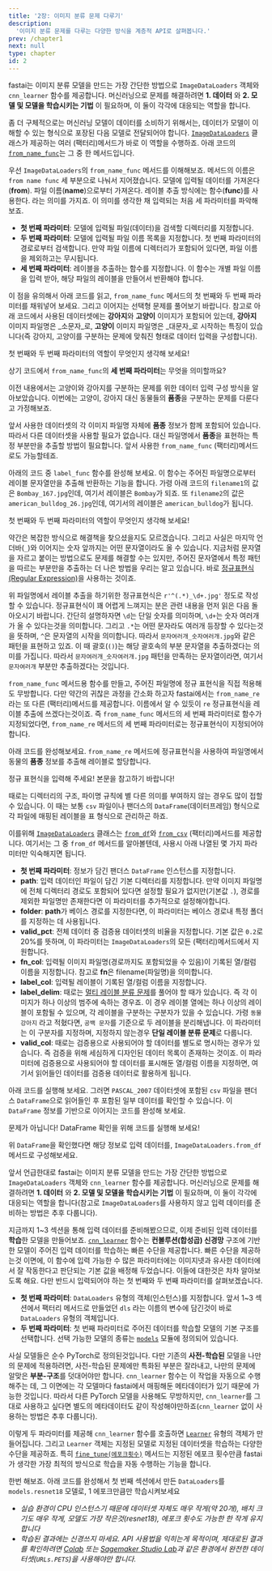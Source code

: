 ```yaml
---
title: '2장: 이미지 분류 문제 다루기'
description:
  '이미지 분류 문제를 다루는 다양한 방식을 계층적 API로 살펴봅니다.'
prev: /chapter1
next: null
type: chapter
id: 2
---
```


<exercise id="1" title="함수로 레이블 추출하여 입력 데이터를 준비하기">

fastai는 이미지 분류 모델을 만드는 가장 간단한 방법으로 `ImageDataLoaders` 객체와 `cnn_learner` 함수를 제공합니다. 머신러닝으로 문제를 해결하려면 **1. 데이터** 와 **2. 모델 및 모델을 학습시키는 기법** 이 필요하며, 이 둘이 각각에 대응되는 역할을 합니다.

좀 더 구체적으로는 머신러닝 모델이 데이터를 소비하기 위해서는, 데이터가 모델이 이해할 수 있는 형식으로 포장된 다음 모델로 전달되어야 합니다. [`ImageDataLoaders`](https://docs.fast.ai/vision.data.html#ImageDataLoaders) 클래스가 제공하는 여러 (팩터리)메서드가 바로 이 역할을 수행하죠. 아래 코드의 [`from_name_func`](https://docs.fast.ai/vision.data.html#ImageDataLoaders.from_name_func)는 그 중 한 메서드입니다. 

우선 `ImageDataLoaders`의 `from_name_func` 메서드를 이해해보죠. 메서드의 이름은 `from name func` 세 부분으로 나눠서 지어졌습니다. 모델에 입력될 데이터를 가져온다(**from**). 파일 이름(**name**)으로부터 가져온다. 레이블 추출 방식에는 함수(**func**)를 사용한다. 라는 의미를 가지죠. 이 의미를 생각한 채 입력되는 처음 세 파라미터를 파악해보죠.
- **첫 번째 파라미터**: 모델에 입력될 파일(데이터)을 검색할 디렉터리를 지정합니다.
- **두 번째 파라미터**: 모델에 입력될 파일 이름 목록을 지정합니다. 첫 번째 파라미터의 경로로부터 검색합니다. 만약 파일 이름에 디렉터리가 포함되어 있다면, 파일 이름을 제외하고는 무시됩니다.
- **세 번째 파라미터**: 레이블을 추출하는 함수를 지정합니다. 이 함수는 개별 파일 이름을 입력 받아, 해당 파일의 레이블을 만들어서 반환해야 합니다. 

이 점을 유의해서 아래 코드를 읽고, `from_name_func` 메서드의 첫 번째와 두 번째 파라미터를 채워넣어 보세요. 그리고 이어지는 선택형 문제를 풀어보기 바랍니다. 참고로 아래 코드에서 사용된 데이터셋에는 **강아지**와 **고양이** 이미지가 포함되어 있는데, **강아지** 이미지 파일명은 _소문자_로, **고양이** 이미지 파일명은 _대문자_로 시작하는 특징이 있습니다(즉 강아지, 고양이를 구분하는 문제에 맞춰진 형태로 데이터 입력을 구성합니다).

<codeblock id="02_01">
첫 번째와 두 번째 파라미터의 역할이 무엇인지 생각해 보세요!
</codeblock>

상기 코드에서 `from_name_func`의 **세 번째 파라미터**는 무엇을 의미할까요?

<choice>
<opt text="파일이름의 첫 번째 문자를 대문자로 변환하여 반환"></opt>
<opt text="파일이름의 첫 번째 문자가 대문자면 True, 그렇지 않으면 False를 반환" correct="true"></opt>
<opt text="파일이름 전체가 대문자면 True, 그렇지 않으면 False를 반환"></opt>
<opt text="파일이름의 첫 번째 문자가 대문자면 False, 그렇지 않으면 True를 반환"></opt>
</choice>

</exercise>

<exercise id="2" title="정규 표현식으로 레이블 추출하여 입력 데이터를 준비하기">

이전 내용에서는 고양이와 강아지를 구분하는 문제를 위한 데이터 입력 구성 방식을 알아보았습니다. 이번에는 고양이, 강아지 대신 동물들의 **품종**을 구분하는 문제를 다룬다고 가정해보죠. 

앞서 사용한 데이터셋의 각 이미지 파일명 자체에 **품종** 정보가 함께 포함되어 있습니다. 따라서 다른 데이터셋을 사용할 필요가 없습니다. 대신 파일명에서 **품종**을 표현하는 특정 부분만을 추출할 방법이 필요합니다. 앞서 사용한 `from_name_func` (팩터리)메서드로도 가능할테죠. 

아래의 코드 중 `label_func` 함수를 완성해 보세요. 이 함수는 주어진 파일명으로부터 레이블 문자열만을 추출해 반환하는 기능을 합니다. 가령 아래 코드의 `filename1`의 값은 `Bombay_167.jpg`인데, 여기서 레이블은 `Bombay`가 되죠. 또 `filename2`의 값은 `american_bulldog_26.jpg`인데, 여기서의 레이블은 `american_bulldog`가 됩니다.

<codeblock id="02_02">
첫 번째와 두 번째 파라미터의 역할이 무엇인지 생각해 보세요!
</codeblock>

약간은 복잡한 방식으로 해결책을 찾으셨을지도 모르겠습니다. 그리고 사실은 마지막 언더바(`_`)와 이어지는 숫자 앞까지는 어떤 문자열이라도 올 수 있습니다. 지금처럼 문자열을 자르고 붙이는 방법으로도 문제를 해결할 수는 있지만, 주어진 문자열에서 특정 패턴을 따르는 부분만을 추출하는 더 나은 방법을 우리는 알고 있습니다. 바로 [정규표현식(Regular Expression)](https://ko.wikipedia.org/wiki/%EC%A0%95%EA%B7%9C_%ED%91%9C%ED%98%84%EC%8B%9D)을 사용하는 것이죠.

위 파일명에서 레이블 추출을 하기위한 정규표현식은 `r'^(.*)_\d+.jpg'` 정도로 작성할 수 있습니다. 정규표현식이 꽤 어렵게 느껴지는 분은 관련 내용을 먼저 읽은 다음 돌아오시기 바랍니다. 간단히 설명하자면 `\d`는 단일 숫자를 의미하며, `\d+`는 숫자 여러개가 올 수 있다는것을 의미합니다. 그리고 `.*`는 어떤 문자라도 여러개 등장할 수 있다는것을 뜻하며, `^`은 문자열의 시작을 의미합니다. 따라서 `문자여러개_숫자여러개.jpg`와 같은 패턴을 표현하고 있죠. 이 때 괄호(`()`)는 해당 괄호속의 부분 문자열을 추출하겠다는 의미를 가집니다. 따라서 `문자여러개_숫자여러개.jpg` 패턴을 만족하는 문자열이라면, 여기서 `문자여러개` 부분만 추출하겠다는 것입니다. 

`from_name_func` 메서드용 함수를 만들고, 주어진 파일명에 정규 표현식을 직접 적용해도 무방합니다. 다만 약간의 귀찮은 과정을 간소화 하고자 fastai에서는 `from_name_re` 라는 또 다른 (팩터리)메서드를 제공합니다. 이름에서 알 수 있듯이 `re` 정규표현식을 레이블 추출에 쓰겠다는것이죠. 즉 `from_name_func` 메서드의 세 번째 파라미터로 함수가 지정되었다면, `from_name_re` 메서드의 세 번째 파라미터로는 정규표현식이 지정되어야 합니다.

아래 코드를 완성해보세요. `from_name_re` 메서드에 정규표현식을 사용하여 파일명에서 동물의 **품종** 정보를 추출해 레이블로 할당합니다.

<codeblock id="02_03">
정규 표현식을 입력해 주세요! 본문을 참고하기 바랍니다!
</codeblock>

</exercise>

<exercise id="3" title="팬더스 DataFrame으로 입력 데이터를 준비하기">

때로는 디렉터리의 구조, 파이명 규칙에 별 다른 의미를 부여하지 않는 경우도 많이 접할 수 있습니다. 이 때는 보통 `csv` 파일이나 팬더스의 `DataFrame`(데이터프레임) 형식으로 각 파일에 매핑된 레이블을 표 형식으로 관리하곤 하죠. 

이를위해 [`ImageDataLoaders`](https://docs.fast.ai/vision.data.html#ImageDataLoaders) 클래스는 [`from_df`](https://docs.fast.ai/vision.data.html#ImageDataLoaders.from_df)와 [`from_csv`](https://docs.fast.ai/vision.data.html#ImageDataLoaders.from_csv) (팩터리)메서드를 제공합니다. 여기서는 그 중 `from_df` 메서드를 알아볼텐데, 사용시 아래 나열된 몇 가지 파라미터만 익숙해지면 됩니다. 
- **첫 번째 파라미터**: 정보가 담긴 팬더스 `DataFrame` 인스턴스를 지정합니다.
- **path**: 입력 데이터인 파일이 담긴 기본 디렉터리를 지정합니다. 만약 이미지 파일명에 전체 디렉터리 경로도 포함되어 있다면 설정할 필요가 없지만(기본값 `.`), 경로를 제외한 파일명만 존재한다면 이 파라미터를 추가적으로 설정해야합니다.
- **folder**: **path**가 베이스 경로를 지정한다면, 이 파라미터는 베이스 경로내 특정 폴더를 지정하는 데 사용됩니다. 
- **valid_pct**: 전체 데이터 중 검증용 데이터셋의 비율을 지정합니다. 기본 값은 `0.2`로 20%를 뜻하며, 이 파라미터는 `ImageDataLoaders`의 모든 (팩터리)메서드에서 지원합니다.
- **fn_col**: 입력될 이미지 파일명(경로까지도 포함되었을 수 있음)이 기록된 열/컬럼 이름을 지정합니다. 참고로 **fn**은 filename(파일명)을 의미합니다.
- **label_col**: 입력될 레이블이 기록된 열/컬럼 이름을 지정합니다.
- **label_delim**: 때로는 [멀티 레이블 분류 문제](https://en.wikipedia.org/wiki/Multi-label_classification)를 풀어야 할 때가 있습니다. 즉 각 이미지가 하나 이상의 범주에 속하는 경우죠. 이 경우 레이블 열에는 하나 이상의 레이블이 포함될 수 있으며, 각 레이블을 구분하는 구분자가 있을 수 있습니다. 가령 `동물 강아지` 라고 적혔다면, `공백 문자`를 기준으로 두 레이블을 분리해냅니다. 이 파라미터는 이 구분자를 지정하며, 지정하지 않는경우 **단일 레이블 분류 문제**로 다룹니다.
- **valid_col**: 때로는 검증용으로 사용되어야 할 데이터를 별도로 명시하는 경우가 있습니다. 즉 검증을 위해 세심하게 디자인된 데이터 목록이 존재하는 것이죠. 이 파라미터에 검증용으로 사용되어야 할 데이터를 표시해둔 열/컬럼 이름을 지정하면, 여기서 읽어들인 데이터를 검증용 데이터로 활용하게 됩니다.

아래 코드를 실행해 보세요. 그러면 `PASCAL_2007` 데이터셋에 포함된 `csv` 파일을 팬더스 `DataFrame`으로 읽어들인 후 포함된 일부 데이터를 확인할 수 있습니다. 이 `DataFrame` 정보를 기반으로 이어지는 코드를 완성해 보세요.

<codeblock id="02_04">
문제가 아닙니다! DataFrame 확인을 위해 코드를 실행해 보세요!
</codeblock>

위 `DataFrame`을 확인했다면 해당 정보로 입력 데이터를, `ImageDataLoaders.from_df` 메서드로 구성해보세요.

<codeblock id="02_05">
</codeblock>

</exercise>

<exercise id="4" title="준비된 입력 데이터로 모델 학습시키기">

앞서 언급한대로 fastai는 이미지 분류 모델을 만드는 가장 간단한 방법으로 `ImageDataLoaders` 객체와 `cnn_learner` 함수를 제공합니다. 머신러닝으로 문제를 해결하려면 **1. 데이터** 와 **2. 모델 및 모델을 학습시키는 기법** 이 필요하며, 이 둘이 각각에 대응되는 역할을 합니다(참고로 `ImageDataLoaders`를 사용하지 않고 입력 데이터를 준비하는 방법은 추후 다룹니다).

지금까지 1~3 섹션을 통해 입력 데이터를 준비해봤으므로, 이제 준비된 입력 데이터를 **학습**한 모델을 만들어보죠. [`cnn_learner`](https://docs.fast.ai/vision.learner.html#cnn_learner) 함수는 **컨볼루션(합성곱) 신경망** 구조에 기반한 모델이 주어진 입력 데이터를 학습하는 빠른 수단을 제공합니다. 빠른 수단을 제공하는것 이면에, 이 함수에 입력 가능한 수 많은 파라미터에는 이미지넷과 유사한 데이터에서 잘 작동한다고 판단되는 기본 값을 배정해 두었습니다. 이들에 대한것은 차차 알아보도록 해요. 다만 반드시 입력되어야 하는 첫 번째와 두 번째 파라미터를 살펴보겠습니다.

- **첫 번째 파라미터**: `DataLoaders` 유형의 객체(인스턴스)를 지정합니다. 앞서 1~3 섹션에서 팩터리 메서드로 만들었던 `dls` 라는 이름의 변수에 담긴것이 바로 `DataLoaders` 유형의 객체입니다. 
- **두 번째 파라미터**: 첫 번째 파라미터로 주어진 데이터를 학습할 모델의 기본 구조를 선택합니다. 선택 가능한 모델의 종류는 [`models`](https://github.com/fastai/fastai/blob/master/fastai/vision/models/tvm.py) 모듈에 정의되어 있습니다. 

사실 모델들은 순수 PyTorch로 정의된것입니다. 다만 기존의 **사전-학습된** 모델을 나만의 문제에 적용하려면, 사전-학습된 문제에만 특화된 부분은 잘라내고, 나만의 문제에 알맞은 **부분-구조**를 덧대어야만 합니다. `cnn_learner` 함수는 이 작업을 자동으로 수행해주는 데, 그 이면에는 각 모델마다 fastai에서 매핑해둔 메타데이터가 있기 때문에 가능한 것입니다. 따라서 다른 PyTorch 모델을 사용해도 무방하지만, `cnn_learner`를 그대로 사용하고 싶다면 별도의 메타데이터도 같이 작성해야만하죠(`cnn_learner` 없이 사용하는 방법은 추후 다룹니다).

이렇게 두 파라미터를 제공해 `cnn_learner` 함수를 호출하면 [`Learner`](https://docs.fast.ai/learner.html#Learner) 유형의 객체가 만들어집니다. 그리고 `Learner` 객체는 지정된 모델로 지정된 데이터셋을 학습하는 다양한 수단을 제공하죠. 특히 [`fine_tune(에포크횟수)`](https://docs.fast.ai/callback.schedule.html#Learner.fine_tune) 메서드는 지정된 에포크 횟수만큼 fastai가 생각한 가장 최적의 방식으로 학습을 자동 수행하는 기능을 합니다. 

한번 해보죠. 아래 코드를 완성해서 첫 번째 섹션에서 만든 `DataLoaders`를 `models.resnet18` 모델로, 1 에포크만큼만 학습시켜보세요
* _실습 환경이 CPU 인스턴스기 때문에 데이터셋 자체도 매우 작게(약 20개), 배치 크기도 매우 작게, 모델도 가장 작은것(resnet18), 에포크 횟수도 가능한 한 작게 유지합니다_
* _학습된 결과에는 신경쓰지 마세요. API 사용법을 익히는게 목적이며, 제대로된 결과를 확인하려면 [Colab](https://research.google.com/colaboratory/) 또는 [Sagemaker Studio Lab](https://studiolab.sagemaker.aws/)과 같은 환경에서 완전한 데이터셋(`URLs.PETS`)을 사용해야만 합니다._

<codeblock id="02_06">
</codeblock>

</exercise>